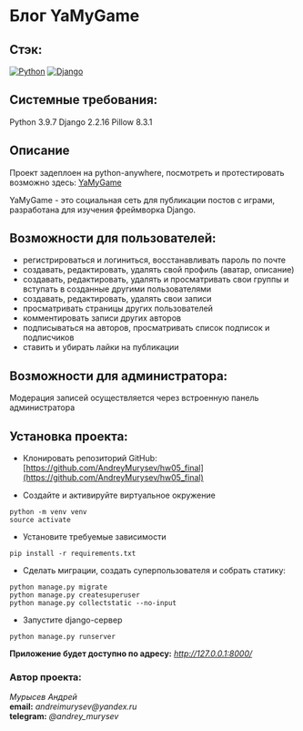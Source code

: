 # Блог YaMyGame

## Стэк:
[![Python](https://img.shields.io/badge/-Python-464646?style=flat-square&logo=Python)](https://www.python.org/)
[![Django](https://img.shields.io/badge/-Django-464646?style=flat-square&logo=Django)](https://www.djangoproject.com/)

## Системные требования:
Python 3.9.7
Django 2.2.16
Pillow 8.3.1

## Описание
Проект задеплоен на python-anywhere, посмотреть и протестировать возможно здесь:
[YaMyGame](http://andreymurysev.pythonanywhere.com/)

YaMyGame - это социальная сеть для публикации постов с играми, разработана для изучения фреймворка Django.

## Возможности для пользователей: 

- регистрироваться и логиниться, восстанавливать пароль по почте
- создавать, редактировать, удалять свой профиль (аватар, описание)
- создавать, редактировать, удалять и просматривать свои группы и вступать в созданные другими пользователями
- создавать, редактировать, удалять свои записи
- просматривать страницы других пользователей
- комментировать записи других авторов
- подписываться на авторов, просматривать список подписок и подписчиков
- cтавить и убирать лайки на публикации

## Возможности для администратора: 

Модерация записей осуществляется через встроенную панель администратора

## Установка проекта:
- Клонировать репозиторий GitHub:
[https://github.com/AndreyMurysev/hw05_final](https://github.com/AndreyMurysev/hw05_final) 

- Создайте и активируйте виртуальное окружение
```
python -m venv venv  
source activate 
```

- Установите требуемые зависимости
```
pip install -r requirements.txt
```

- Сделать миграции, создать суперпользователя и собрать статику:
```
python manage.py migrate
python manage.py createsuperuser
python manage.py collectstatic --no-input
```

- Запустите django-сервер
```
python manage.py runserver
```
**Приложение будет доступно по адресу:** _http://127.0.0.1:8000/_

### Автор проекта:
_Мурысев Андрей_  
**email:** _andreimurysev@yandex.ru_  
**telegram:** _@andrey_murysev_  

